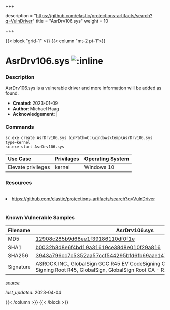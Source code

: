 +++

description = "https://github.com/elastic/protections-artifacts/search?q=VulnDriver"
title = "AsrDrv106.sys"
weight = 10

+++


{{< block "grid-1" >}}
{{< column "mt-2 pt-1">}}


# AsrDrv106.sys ![:inline](/images/twitter_verified.png) 


### Description

AsrDrv106.sys is a vulnerable driver and more information will be added as found.

- **Created**: 2023-01-09
- **Author**: Michael Haag
- **Acknowledgement**:  | [](https://twitter.com/)

### Commands

```
sc.exe create AsrDrv106.sys binPath=C:\windows\temp\AsrDrv106.sys type=kernel
sc.exe start AsrDrv106.sys
```

| Use Case | Privilages | Operating System | 
|:---- | ---- | ---- |
| Elevate privileges | kernel | Windows 10 |

### Resources
<br>
<li><a href=" https://github.com/elastic/protections-artifacts/search?q=VulnDriver"> https://github.com/elastic/protections-artifacts/search?q=VulnDriver</a></li>
<br>

### Known Vulnerable Samples

| Filename | AsrDrv106.sys |
|:---- | ---- | 
| MD5 | <a href="https://www.virustotal.com/gui/file/12908c285b9d68ee1f39186110df0f1e">12908c285b9d68ee1f39186110df0f1e</a> |
| SHA1 | <a href="https://www.virustotal.com/gui/file/b0032b8d8e6f4bd19a31619ce38d8e010f29a816">b0032b8d8e6f4bd19a31619ce38d8e010f29a816</a> |
| SHA256 | <a href="https://www.virustotal.com/gui/file/3943a796cc7c5352aa57ccf544295bfd6fb69aae147bc8235a00202dc6ed6838">3943a796cc7c5352aa57ccf544295bfd6fb69aae147bc8235a00202dc6ed6838</a> |
| Signature | ASROCK INC., GlobalSign GCC R45 EV CodeSigning CA 2020, GlobalSign Code Signing Root R45, GlobalSign, GlobalSign Root CA - R1   |


[*source*](https://github.com/magicsword-io/LOLDrivers/tree/main/yaml/asrdrv106.sys.yml)

*last_updated:* 2023-04-04








{{< /column >}}
{{< /block >}}
